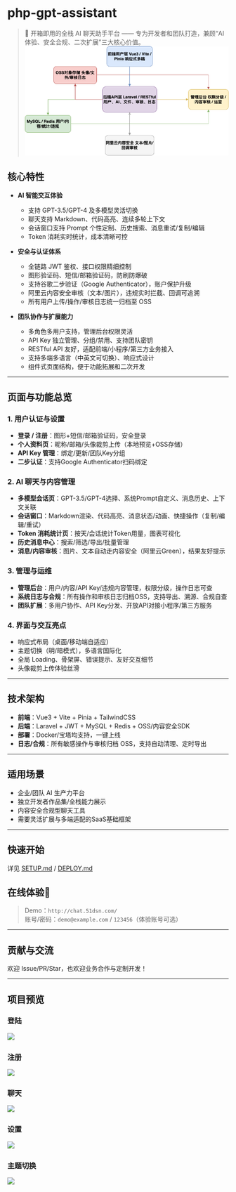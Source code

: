 # php-gpt-assistant

> 🚀 开箱即用的全栈 AI 聊天助手平台 —— 专为开发者和团队打造，兼顾“AI体验、安全合规、二次扩展”三大核心价值。
![](./docs/draw.io/architecture.png)
## 核心特性

- **AI 智能交互体验**
    - 支持 GPT-3.5/GPT-4 及多模型灵活切换
    - 聊天支持 Markdown、代码高亮、连续多轮上下文
    - 会话窗口支持 Prompt 个性定制、历史搜索、消息重试/复制/编辑
    - Token 消耗实时统计，成本清晰可控

- **安全与认证体系**
    - 全链路 JWT 鉴权、接口权限精细控制
    - 图形验证码、短信/邮箱验证码，防刷防爆破
    - 支持谷歌二步验证（Google Authenticator），账户保护升级
    - 阿里云内容安全审核（文本/图片），违规实时拦截、回调可追溯
    - 所有用户上传/操作/审核日志统一归档至 OSS

- **团队协作与扩展能力**
    - 多角色多用户支持，管理后台权限灵活
    - API Key 独立管理、分组/禁用、支持团队密钥
    - RESTful API 友好，适配前端/小程序/第三方业务接入
    - 支持多端多语言（中英文可切换）、响应式设计
    - 组件式页面结构，便于功能拓展和二次开发

---

## 页面与功能总览

### 1. 用户认证与设置
- **登录 / 注册**：图形+短信/邮箱验证码，安全登录
- **个人资料页**：昵称/邮箱/头像裁剪上传（本地预览+OSS存储）
- **API Key 管理**：绑定/更新/团队Key分组
- **二步认证**：支持Google Authenticator扫码绑定

### 2. AI 聊天与内容管理
- **多模型会话页**：GPT-3.5/GPT-4选择、系统Prompt自定义、消息历史、上下文关联
- **会话窗口**：Markdown渲染、代码高亮、消息状态/动画、快捷操作（复制/编辑/重试）
- **Token 消耗统计页**：按天/会话统计Token用量，图表可视化
- **历史消息中心**：搜索/筛选/导出/批量管理
- **消息/内容审核**：图片、文本自动走内容安全（阿里云Green），结果友好提示

### 3. 管理与运维
- **管理后台**：用户/内容/API Key/违规内容管理，权限分级，操作日志可查
- **系统日志与合规**：所有操作和审核日志归档OSS，支持导出、溯源、合规自查
- **团队扩展**：多用户协作、API Key分发、开放API对接小程序/第三方服务

### 4. 界面与交互亮点
- 响应式布局（桌面/移动端自适应）
- 主题切换（明/暗模式），多语言国际化
- 全局 Loading、骨架屏、错误提示、友好交互细节
- 头像裁剪上传体验丝滑

---

## 技术架构

- **前端**：Vue3 + Vite + Pinia + TailwindCSS
- **后端**：Laravel + JWT + MySQL + Redis + OSS/内容安全SDK
- **部署**：Docker/宝塔均支持，一键上线
- **日志/合规**：所有敏感操作与审核归档 OSS，支持自动清理、定时导出

---

## 适用场景

- 企业/团队 AI 生产力平台
- 独立开发者作品集/全栈能力展示
- 内容安全合规型聊天工具
- 需要灵活扩展与多端适配的SaaS基础框架

---

## 快速开始

详见 [SETUP.md](./SETUP.md) / [DEPLOY.md](./DEPLOY.md)


## 在线体验🎉

> Demo：`http://chat.51dsn.com/`  
> 账号/密码：`demo@example.com` / `123456`（体验账号可选）
> 
---

## 贡献与交流

欢迎 Issue/PR/Star，也欢迎业务合作与定制开发！

---

## 项目预览

### 登陆
<img src="https://archive.biliimg.com/bfs/archive/0eab6f0369257c71e6e05bb48c5cc4c3011973be.png"  referrerpolicy="no-referrer">

### 注册
<img src="https://archive.biliimg.com/bfs/archive/7f6ce0fcccf23b7319866e43d73e117fc2a04176.png"  referrerpolicy="no-referrer">

### 聊天
<img src="https://archive.biliimg.com/bfs/archive/2ae0ede957d11382e71c0c1fd8d12115cc8d5e02.png"  referrerpolicy="no-referrer">

### 设置
<img src="https://archive.biliimg.com/bfs/archive/458ac73bdf96f94e7bcb6c1da5d58fc9aee6d6a2.png"  referrerpolicy="no-referrer">

### 主题切换

<img src="https://archive.biliimg.com/bfs/archive/4b5edd96f6b0ca1345bb4ffc0910c443a2d65b1d.png"  referrerpolicy="no-referrer">


